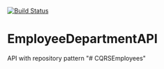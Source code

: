 [![Build Status](https://dev.azure.com/InnocentLanga/Magnitude/_apis/build/status/islanga.EmployeeDepartmentAPI?branchName=master)](https://dev.azure.com/InnocentLanga/Magnitude/_build/latest?definitionId=1&branchName=master)
# EmployeeDepartmentAPI
API with repository pattern
"# CQRSEmployees" 
